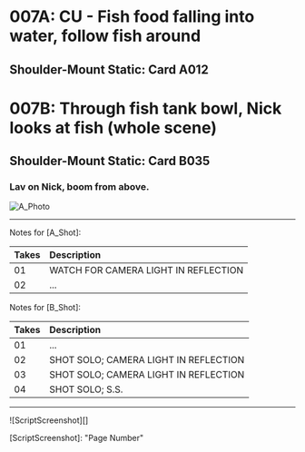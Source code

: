 # 007A: CU - Fish food falling into water, follow fish around
## Shoulder-Mount Static: Card A012

# 007B: Through fish tank bowl, Nick looks at fish (whole scene)
## Shoulder-Mount Static: Card B035

### Lav on Nick, boom from above.

![A_Photo][]

----

Notes for [A_Shot]: 

| Takes | Description |
|:---|:----|
| 01 | WATCH FOR CAMERA LIGHT IN REFLECTION |
| 02 | ... |

Notes for [B_Shot]: 

| Takes | Description |
|:---|:----|
| 01 | ... |
| 02 | SHOT SOLO; CAMERA LIGHT IN REFLECTION |
| 03 | SHOT SOLO; CAMERA LIGHT IN REFLECTION |
| 04 | SHOT SOLO; S.S. |

----

![ScriptScreenshot][]


[A_Photo]: MadeMeDoIt/images/007A007B.JPG

[ScriptScreenshot]: "Page Number"